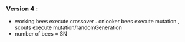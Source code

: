 ### Version 4 :
* working bees execute crossover . onlooker bees execute mutation ,  scouts execute mutation/randomGeneration
* number of bees = SN
